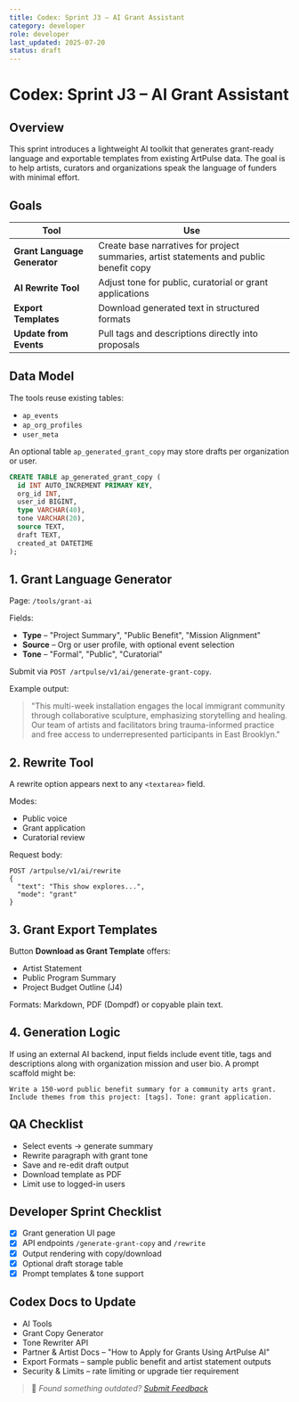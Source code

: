 ```yaml
---
title: Codex: Sprint J3 – AI Grant Assistant
category: developer
role: developer
last_updated: 2025-07-20
status: draft
---
```

# Codex: Sprint J3 – AI Grant Assistant

## Overview
This sprint introduces a lightweight AI toolkit that generates grant-ready language and exportable templates from existing ArtPulse data. The goal is to help artists, curators and organizations speak the language of funders with minimal effort.

## Goals
| Tool | Use |
|------|-----|
| **Grant Language Generator** | Create base narratives for project summaries, artist statements and public benefit copy |
| **AI Rewrite Tool** | Adjust tone for public, curatorial or grant applications |
| **Export Templates** | Download generated text in structured formats |
| **Update from Events** | Pull tags and descriptions directly into proposals |

## Data Model
The tools reuse existing tables:
- `ap_events`
- `ap_org_profiles`
- `user_meta`

An optional table `ap_generated_grant_copy` may store drafts per organization or user.

```sql
CREATE TABLE ap_generated_grant_copy (
  id INT AUTO_INCREMENT PRIMARY KEY,
  org_id INT,
  user_id BIGINT,
  type VARCHAR(40),
  tone VARCHAR(20),
  source TEXT,
  draft TEXT,
  created_at DATETIME
);
```

## 1. Grant Language Generator
Page: `/tools/grant-ai`

Fields:
- **Type** – "Project Summary", "Public Benefit", "Mission Alignment"
- **Source** – Org or user profile, with optional event selection
- **Tone** – "Formal", "Public", "Curatorial"

Submit via `POST /artpulse/v1/ai/generate-grant-copy`.

Example output:

> "This multi-week installation engages the local immigrant community through collaborative sculpture, emphasizing storytelling and healing. Our team of artists and facilitators bring trauma-informed practice and free access to underrepresented participants in East Brooklyn."

## 2. Rewrite Tool
A rewrite option appears next to any `<textarea>` field.

Modes:
- Public voice
- Grant application
- Curatorial review

Request body:
```http
POST /artpulse/v1/ai/rewrite
{
  "text": "This show explores...",
  "mode": "grant"
}
```

## 3. Grant Export Templates
Button **Download as Grant Template** offers:
- Artist Statement
- Public Program Summary
- Project Budget Outline (J4)

Formats: Markdown, PDF (Dompdf) or copyable plain text.

## 4. Generation Logic
If using an external AI backend, input fields include event title, tags and descriptions along with organization mission and user bio. A prompt scaffold might be:

```
Write a 150-word public benefit summary for a community arts grant. Include themes from this project: [tags]. Tone: grant application.
```

## QA Checklist
- Select events → generate summary
- Rewrite paragraph with grant tone
- Save and re-edit draft output
- Download template as PDF
- Limit use to logged-in users

## Developer Sprint Checklist
- [x] Grant generation UI page
- [x] API endpoints `/generate-grant-copy` and `/rewrite`
- [x] Output rendering with copy/download
- [x] Optional draft storage table
- [x] Prompt templates & tone support

## Codex Docs to Update
- AI Tools
- Grant Copy Generator
- Tone Rewriter API
- Partner & Artist Docs – "How to Apply for Grants Using ArtPulse AI"
- Export Formats – sample public benefit and artist statement outputs
- Security & Limits – rate limiting or upgrade tier requirement

> 💬 *Found something outdated? [Submit Feedback](feedback.md)*
